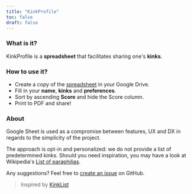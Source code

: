 ```yaml
---
title: "KinkProfile"
toc: false
draft: false
---
```


### What is it?
KinkProfile is a **spreadsheet** that facilitates sharing one's **kinks**.

### How to use it?
- Create a copy of the [spreadsheet](https://docs.google.com/spreadsheets/d/1VlJ-tK1PlcJJvvqH68nZaKnhVq168_p5UDRXH5R73CM/) in your Google Drive.
- Fill in your **name**, **kinks** and **preferences**.
- Sort by ascending **Score** and hide the Score column.
- Print to PDF and share!

### About
Google Sheet is used as a compromise between features, UX and DX in regards to the simplicity of the project.

The approach is opt-in and personalized: we do not provide a list of predetermined kinks. Should you need inspiration, you may have a look at Wikipedia's [List of paraphilias](https://en.wikipedia.org/wiki/List_of_paraphilias).

Any suggestions? Feel free to [create an issue](https://github.com/inwardmovement-archives/kinkprofile/issues/new) on GitHub.

> Inspired by [KinkList](https://github.com/Goctionni/KinkList)
